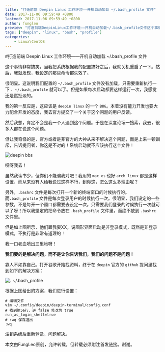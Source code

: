```yaml
---
title: "打造前端 Deepin Linux 工作环境——开机自动加载 ~/.bash_profile 文件"
date: 2017-11-06 09:59:49 +0800
lastmod: 2017-11-06 09:59:49 +0800
author: fungleo
preview: "打造前端DeepinLinux工作环境——开机自动加载~/.bash_profile文件这个事情非常搞笑，当我把系统根据我的配置搞好之后，我就关机重启了一下。然后，我就发现，我设定的那些命令都失效了。很明显。这说明我们配置的~/.bash_profile文件没有加载，只需要重新执行一下.~/.bash_profile就可以了。但是如果每次启动都要这样运行一次，我感觉还是蛮扯淡的。"
tags: ["deepin", "linux", "bash", "profile"]
categories:
    - Linux\CentOS
---
```


#打造前端 Deepin Linux 工作环境——开机自动加载 ~/.bash_profile 文件

这个事情非常搞笑，当我把系统根据我的配置搞好之后，我就关机重启了一下。然后，我就发现，我设定的那些命令都失效了。

很明显。这说明我们配置的 `~/.bash_profile` 文件没有加载，只需要重新执行一下 `. ~/.bash_profile` 就可以了。但是如果每次启动都要这样运行一次，我感觉还是蛮扯淡的。

我的第一反应是，这应该是 `deepin linux` 的一个 `BUG`。本着没有能力开发也要大力配合开发的态度，我去官方提交了一个关于这个问题的用户反馈。

然后我想，肯定不会是我一个人遇到这个问题。于是在深度论坛一搜索，我去，很多人都在说这个问题。

但让我奇怪的是，官方或者是非官方的大神从来不解决这个问题，而是上来一顿训斥，告诉提问者，你这是不对的！系统启动就不应该执行这个文件！

![deepin bbs](http://img.blog.csdn.net/20171106094221674?watermark/2/text/aHR0cDovL2Jsb2cuY3Nkbi5uZXQvRnVuZ0xlbw==/font/5a6L5L2T/fontsize/400/fill/I0JBQkFCMA==/dissolve/70/gravity/SouthEast)

哎呀我去！

虽然我读书少，但你们不能骗我对吧！我用的 `mac os` 也好 `arch linux` 都是这样设置，而从来没有人给我说过这样不行，到你这，怎么这么多理由呢？

另外，`.bashrc` 文件是每次打开一个新的终端窗口的时候执行的。而`.bash_profile` 文件是每次登录用户的时候执行一次。很明显，我们设定的一些参数，不是每开一个窗口都需要去设定一次，只需要我们登录的时候执行一次就可以了呀！所以我坚定的把命令放在 `.bash_profile` 文件里，而绝不放到 `.bashrc` 文件里。

但是如上图所示，他们跟我耍XX，说图形界面启动是非登录模式，既然是非登录模式，不执行是非常有道理的！

我一口老血喷出三里地呀！

**我们要的是解决问题，而不是让你告诉我们，我们的问题不是问题！**

靠人不如靠自己。打开谷歌开始找资料，终于在 `deepin` 官方的 `github` 提问里找到如下的解决方案：

![. ~/.bash_profile](http://img.blog.csdn.net/20171106095118453?watermark/2/text/aHR0cDovL2Jsb2cuY3Nkbi5uZXQvRnVuZ0xlbw==/font/5a6L5L2T/fontsize/400/fill/I0JBQkFCMA==/dissolve/70/gravity/SouthEast)

根据上图给出的方案，我们进行设置：

```
# 编辑文件
vim ~/.config/deepin/deepin-terminal/config.conf
# 找到第56行，讲 false 修改为 true
run_as_login_shell=true
# :wq 保存退出
:wq
```
注销系统后重新登录，问题解决。

本文由FungLeo原创，允许转载，但转载必须附注首发链接。谢谢。